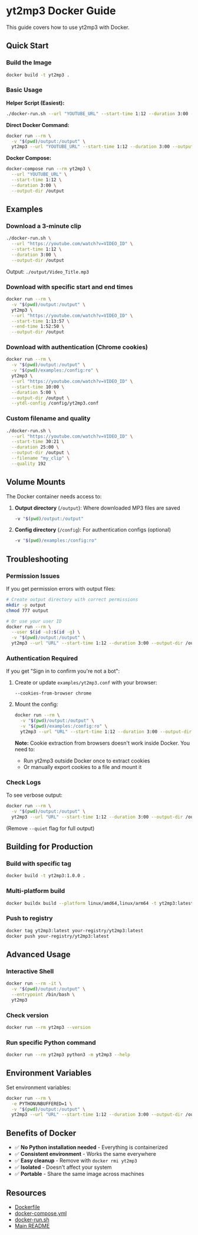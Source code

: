 # yt2mp3 Docker Guide

This guide covers how to use yt2mp3 with Docker.

## Quick Start

### Build the Image

```bash
docker build -t yt2mp3 .
```

### Basic Usage

**Helper Script (Easiest):**

```bash
./docker-run.sh --url "YOUTUBE_URL" --start-time 1:12 --duration 3:00 --output-dir /output
```

**Direct Docker Command:**

```bash
docker run --rm \
  -v "$(pwd)/output:/output" \
  yt2mp3 --url "YOUTUBE_URL" --start-time 1:12 --duration 3:00 --output-dir /output
```

**Docker Compose:**

```bash
docker-compose run --rm yt2mp3 \
  --url "YOUTUBE_URL" \
  --start-time 1:12 \
  --duration 3:00 \
  --output-dir /output
```

## Examples

### Download a 3-minute clip

```bash
./docker-run.sh \
  --url "https://youtube.com/watch?v=VIDEO_ID" \
  --start-time 1:12 \
  --duration 3:00 \
  --output-dir /output
```

Output: `./output/Video_Title.mp3`

### Download with specific start and end times

```bash
docker run --rm \
  -v "$(pwd)/output:/output" \
  yt2mp3 \
  --url "https://youtube.com/watch?v=VIDEO_ID" \
  --start-time 1:13:57 \
  --end-time 1:52:50 \
  --output-dir /output
```

### Download with authentication (Chrome cookies)

```bash
docker run --rm \
  -v "$(pwd)/output:/output" \
  -v "$(pwd)/examples:/config:ro" \
  yt2mp3 \
  --url "https://youtube.com/watch?v=VIDEO_ID" \
  --start-time 10:00 \
  --duration 5:00 \
  --output-dir /output \
  --ytdl-config /config/yt2mp3.conf
```

### Custom filename and quality

```bash
./docker-run.sh \
  --url "https://youtube.com/watch?v=VIDEO_ID" \
  --start-time 30:21 \
  --duration 25:00 \
  --output-dir /output \
  --filename "my_clip" \
  --quality 192
```

## Volume Mounts

The Docker container needs access to:

1. **Output directory** (`/output`): Where downloaded MP3 files are saved

   ```bash
   -v "$(pwd)/output:/output"
   ```

2. **Config directory** (`/config`): For authentication configs (optional)
   ```bash
   -v "$(pwd)/examples:/config:ro"
   ```

## Troubleshooting

### Permission Issues

If you get permission errors with output files:

```bash
# Create output directory with correct permissions
mkdir -p output
chmod 777 output

# Or use your user ID
docker run --rm \
  --user $(id -u):$(id -g) \
  -v "$(pwd)/output:/output" \
  yt2mp3 --url "URL" --start-time 1:12 --duration 3:00 --output-dir /output
```

### Authentication Required

If you get "Sign in to confirm you're not a bot":

1. Create or update `examples/yt2mp3.conf` with your browser:

   ```
   --cookies-from-browser chrome
   ```

2. Mount the config:

   ```bash
   docker run --rm \
     -v "$(pwd)/output:/output" \
     -v "$(pwd)/examples:/config:ro" \
     yt2mp3 --url "URL" --start-time 1:12 --duration 3:00 --output-dir /output --ytdl-config /config/yt2mp3.conf
   ```

   **Note:** Cookie extraction from browsers doesn't work inside Docker. You need to:

   - Run yt2mp3 outside Docker once to extract cookies
   - Or manually export cookies to a file and mount it

### Check Logs

To see verbose output:

```bash
docker run --rm \
  -v "$(pwd)/output:/output" \
  yt2mp3 --url "URL" --start-time 1:12 --duration 3:00 --output-dir /output
```

(Remove `--quiet` flag for full output)

## Building for Production

### Build with specific tag

```bash
docker build -t yt2mp3:1.0.0 .
```

### Multi-platform build

```bash
docker buildx build --platform linux/amd64,linux/arm64 -t yt2mp3:latest .
```

### Push to registry

```bash
docker tag yt2mp3:latest your-registry/yt2mp3:latest
docker push your-registry/yt2mp3:latest
```

## Advanced Usage

### Interactive Shell

```bash
docker run --rm -it \
  -v "$(pwd)/output:/output" \
  --entrypoint /bin/bash \
  yt2mp3
```

### Check version

```bash
docker run --rm yt2mp3 --version
```

### Run specific Python command

```bash
docker run --rm yt2mp3 python3 -m yt2mp3 --help
```

## Environment Variables

Set environment variables:

```bash
docker run --rm \
  -e PYTHONUNBUFFERED=1 \
  -v "$(pwd)/output:/output" \
  yt2mp3 --url "URL" --start-time 1:12 --duration 3:00 --output-dir /output
```

## Benefits of Docker

- ✅ **No Python installation needed** - Everything is containerized
- ✅ **Consistent environment** - Works the same everywhere
- ✅ **Easy cleanup** - Remove with `docker rmi yt2mp3`
- ✅ **Isolated** - Doesn't affect your system
- ✅ **Portable** - Share the same image across machines

## Resources

- [Dockerfile](Dockerfile)
- [docker-compose.yml](docker-compose.yml)
- [docker-run.sh](docker-run.sh)
- [Main README](README.md)
